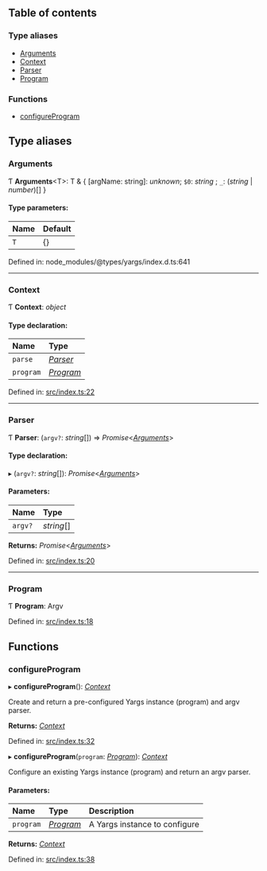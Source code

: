 ## Table of contents

### Type aliases

- [Arguments][1]
- [Context][2]
- [Parser][3]
- [Program][4]

### Functions

- [configureProgram][5]

## Type aliases

### Arguments

Ƭ **Arguments**\<T>: T & { \[argName: string]: _unknown_; `$0`: _string_ ; `_`:
(_string_ | _number_)\[] }

#### Type parameters:

| Name | Default |
| :--- | :------ |
| `T`  | {}      |

Defined in: node_modules/@types/yargs/index.d.ts:641

---

### Context

Ƭ **Context**: _object_

#### Type declaration:

| Name      | Type           |
| :-------- | :------------- |
| `parse`   | [_Parser_][3]  |
| `program` | [_Program_][4] |

Defined in: [src/index.ts:22][6]

---

### Parser

Ƭ **Parser**: (`argv?`: _string_\[]) => _Promise_<[_Arguments_][1]>

#### Type declaration:

▸ (`argv?`: _string_\[]): _Promise_<[_Arguments_][1]>

#### Parameters:

| Name    | Type       |
| :------ | :--------- |
| `argv?` | _string_[] |

**Returns:** _Promise_<[_Arguments_][1]>

Defined in: [src/index.ts:20][7]

---

### Program

Ƭ **Program**: Argv

Defined in: [src/index.ts:18][8]

## Functions

### configureProgram

▸ **configureProgram**(): [_Context_][2]

Create and return a pre-configured Yargs instance (program) and argv parser.

**Returns:** [_Context_][2]

Defined in: [src/index.ts:32][9]

▸ **configureProgram**(`program`: [_Program_][4]): [_Context_][2]

Configure an existing Yargs instance (program) and return an argv parser.

#### Parameters:

| Name      | Type           | Description                   |
| :-------- | :------------- | :---------------------------- |
| `program` | [_Program_][4] | A Yargs instance to configure |

**Returns:** [_Context_][2]

Defined in: [src/index.ts:38][10]

[1]: README.md#arguments
[2]: README.md#context
[3]: README.md#parser
[4]: README.md#program
[5]: README.md#configureprogram
[6]:
  https://github.com/Xunnamius/git-add-then-commit/blob/2efbda3/src/index.ts#L22
[7]:
  https://github.com/Xunnamius/git-add-then-commit/blob/2efbda3/src/index.ts#L20
[8]:
  https://github.com/Xunnamius/git-add-then-commit/blob/2efbda3/src/index.ts#L18
[9]:
  https://github.com/Xunnamius/git-add-then-commit/blob/2efbda3/src/index.ts#L32
[10]:
  https://github.com/Xunnamius/git-add-then-commit/blob/2efbda3/src/index.ts#L38
